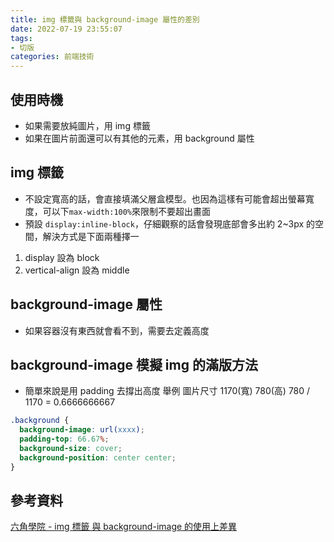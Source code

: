 ```yaml
---
title: img 標籤與 background-image 屬性的差別
date: 2022-07-19 23:55:07
tags:
- 切版
categories: 前端技術
---
```


## 使用時機

- 如果需要放純圖片，用 img 標籤
- 如果在圖片前面還可以有其他的元素，用 background 屬性

<!-- more -->

## img 標籤

- 不設定寬高的話，會直接填滿父層盒模型。也因為這樣有可能會超出螢幕寬度，可以下`max-width:100%`來限制不要超出畫面
- 預設 `display:inline-block`，仔細觀察的話會發現底部會多出約 2~3px 的空間，解決方式是下面兩種擇一

1. display 設為 block
2. vertical-align 設為 middle

## background-image 屬性

- 如果容器沒有東西就會看不到，需要去定義高度

## background-image 模擬 img 的滿版方法

- 簡單來說是用 padding 去撐出高度
  舉例 圖片尺寸 1170(寬) 780(高) 780 / 1170 = 0.6666666667

```css
.background {
  background-image: url(xxxx);
  padding-top: 66.67%;
  background-size: cover;
  background-position: center center;
}
```

## 參考資料

[六角學院 - img 標籤 與 background-image 的使用上差異](https://www.youtube.com/watch?v=zvXgWFfQB2Y)
